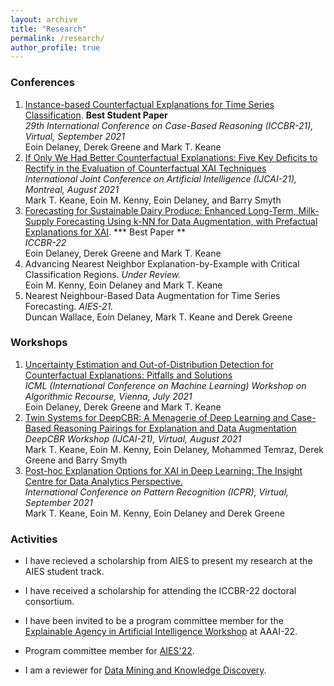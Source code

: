 ```yaml
---
layout: archive
title: "Research"
permalink: /research/
author_profile: true
---
```


<!-- {% if author.googlescholar %}
  You can also find my articles on <u><a href="{{author.googlescholar}}">my Google Scholar profile</a>.</u>
{% endif %} -->

<!-- {% include base_path %} -->

<!-- ### Journals -->

### Conferences
1. [Instance-based Counterfactual Explanations for Time Series Classification](https://arxiv.org/pdf/2009.13211.pdf). **Best Student Paper**   
  *29th International Conference on Case-Based Reasoning (ICCBR-21), Virtual, September 2021*   
  Eoin Delaney, Derek Greene and Mark T. Keane
1. [If Only We Had Better Counterfactual Explanations: Five Key Deficits to Rectify in the Evaluation of Counterfactual XAI Techniques](https://arxiv.org/abs/2103.01035)  
  *International Joint Conference on Artificial Intelligence (IJCAI-21), Montreal, August 2021*   
  Mark T. Keane, Eoin M. Kenny, Eoin Delaney, and Barry Smyth
1. [Forecasting for Sustainable Dairy Produce: Enhanced Long-Term, Milk-Supply Forecasting Using k-NN
for Data Augmentation, with Prefactual Explanations for XAI](http://derekgreene.com/papers/delaney22iccbr.pdf). *** Best Paper **  
  *ICCBR-22*   
  Eoin Delaney, Derek Greene and Mark T. Keane
1. Advancing Nearest Neighbor Explanation-by-Example with Critical Classification Regions.
  *Under Review.*   
  Eoin M. Kenny, Eoin Delaney and Mark T. Keane
1. Nearest Neighbour-Based Data Augmentation for Time Series Forecasting.
  *AIES-21.*   
  Duncan Wallace, Eoin Delaney, Mark T. Keane and Derek Greene

### Workshops
1. [Uncertainty Estimation and Out-of-Distribution Detection for Counterfactual Explanations: Pitfalls and Solutions](https://arxiv.org/pdf/2107.09734.pdf)  
  *ICML (International Conference on Machine Learning) Workshop on Algorithmic Recourse, Vienna, July 2021*  
  Eoin Delaney, Derek Greene and Mark T. Keane
1. [Twin Systems for DeepCBR: A Menagerie of Deep Learning and Case-Based Reasoning Pairings for Explanation and Data Augmentation](https://arxiv.org/ftp/arxiv/papers/2104/2104.14461.pdf)  
  *DeepCBR Workshop (IJCAI-21), Virtual, August 2021*  
  Mark T. Keane, Eoin M. Kenny, Eoin Delaney, Mohammed Temraz, Derek Greene and Barry Smyth
  1. [Post-hoc Explanation Options for XAI in Deep Learning: The Insight Centre for Data Analytics Perspective.](https://link.springer.com/chapter/10.1007/978-3-030-68796-0_2)  
  *International Conference on Pattern Recognition (ICPR), Virtual, September 2021*  
  Mark T. Keane, Eoin M. Kenny, Eoin Delaney and Derek Greene

### Activities
* I have recieved a scholarship from AIES to present my research at the AIES student track. 

* I have received a scholarship for attending the ICCBR-22 doctoral consortium. 

* I have been invited to be a program committee member for the [Explainable Agency in Artificial Intelligence Workshop](https://sites.google.com/view/eaai2022/topic?authuser=0)  at AAAI-22.

* Program committee member for [AIES'22](https://www.aies-conference.com/2022/).

* I am a reviewer for [Data Mining and Knowledge Discovery](https://www.springer.com/journal/10618).
